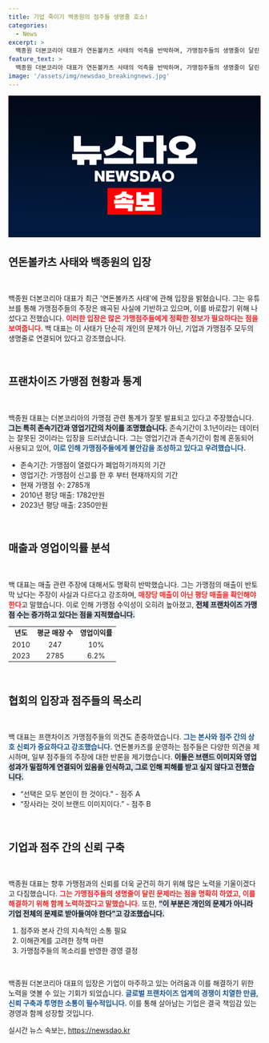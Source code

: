 ```yaml
---
title: 기업 죽이기 백종원의 점주들 생명줄 호소!
categories:
  - News
excerpt: >
  백종원 더본코리아 대표가 연돈볼카츠 사태의 억측을 반박하며, 가맹점주들의 생명줄이 달린 문제라는 점을 강조했다. 그는 잘못된 정보로 브랜드의 신뢰를 해치지 말 것을 호소하며, 기업과 가맹점 모두를 살릴 방안을 찾겠다고 다짐했다.
feature_text: >
  백종원 더본코리아 대표가 연돈볼카츠 사태의 억측을 반박하며, 가맹점주들의 생명줄이 달린 문제라는 점을 강조했다. 그는 잘못된 정보로 브랜드의 신뢰를 해치지 말 것을 호소하며, 기업과 가맹점 모두를 살릴 방안을 찾겠다고 다짐했다.
image: '/assets/img/newsdao_breakingnews.jpg'
---
```


<p><img src="/assets/img/newsdao_breakingnews.jpg" alt="implanttips 속보" /></p>

<h2 data-ke-size="size26">연돈볼카츠 사태와 백종원의 입장</h2>

<p data-ke-size="size16">&nbsp;</p>

<p>백종원 더본코리아 대표가 최근 '연돈볼카츠 사태'에 관해 입장을 밝혔습니다. 그는 유튜브를 통해 가맹점주들의 주장은 왜곡된 사실에 기반하고 있으며, 이를 바로잡기 위해 나섰다고 전했습니다. <b><span style="color: #ee2323;">이러한 입장은 많은 가맹점주들에게 정확한 정보가 필요하다는 점을 보여줍니다.</span></b> 백 대표는 이 사태가 단순히 개인의 문제가 아닌, 기업과 가맹점주 모두의 생명줄로 연결되어 있다고 강조했습니다.</p>

<p data-ke-size="size16">&nbsp;</p>

<h2 data-ke-size="size26">프랜차이즈 가맹점 현황과 통계</h2>

<p data-ke-size="size16">&nbsp;</p>

<p>백종원 대표는 더본코리아의 가맹점 관련 통계가 잘못 발표되고 있다고 주장했습니다. <b><span style="background-color: #21538527;">그는 특히 존속기간과 영업기간의 차이를 조명했습니다.</span></b> 존속기간이 3.1년이라는 데이터는 잘못된 것이라는 입장을 드러냈습니다. 그는 영업기간과 존속기간이 함께 혼동되어 사용되고 있어, <b><span style="color: #1a5490;">이로 인해 가맹점주들에게 불안감을 조성하고 있다고 우려했습니다.</span></b></p>

<ul>
<li>존속기간: 가맹점이 열렸다가 폐업하기까지의 기간</li>
<li>영업기간: 가맹점이 신고를 한 후 부터 현재까지의 기간</li>
<li>현재 가맹점 수: 2785개</li>
<li>2010년 평당 매출: 1782만원</li>
<li>2023년 평당 매출: 2350만원</li>
</ul>

<p data-ke-size="size16">&nbsp;</p>

<h2 data-ke-size="size26">매출과 영업이익률 분석</h2>

<p data-ke-size="size16">&nbsp;</p>

<p>백 대표는 매출 관련 주장에 대해서도 명확히 반박했습니다. 그는 가맹점의 매출이 반토막 났다는 주장이 사실과 다르다고 강조하며, <b><span style="color: #ee2323;">매장당 매출이 아닌 평당 매출을 확인해야 한다</span></b>고 말했습니다. 이로 인해 가맹점 수익성이 오히려 높아졌고, <b><span style="background-color: #21538527;">전체 프랜차이즈 가맹점 수는 증가하고 있다는 점을 지적했습니다.</span></b></p>

<table>
<tr>
<td style="text-align: center; height: 17px;"><b>년도</b></td>
<td style="text-align: center; height: 17px;"><b>평균 매장 수</b></td>
<td style="text-align: center; height: 17px;"><b>영업이익률</b></td>
</tr>
<tr>
<td style="text-align: center; height: 17px;">2010</td>
<td style="text-align: center; height: 17px;">247</td>
<td style="text-align: center; height: 17px;">10%</td>
</tr>
<tr>
<td style="text-align: center; height: 17px;">2023</td>
<td style="text-align: center; height: 17px;">2785</td>
<td style="text-align: center; height: 17px;">6.2%</td>
</tr>
</table>

<p data-ke-size="size16">&nbsp;</p>

<h2 data-ke-size="size26">협회의 입장과 점주들의 목소리</h2>

<p data-ke-size="size16">&nbsp;</p>

<p>백 대표는 프랜차이즈 가맹점주들의 의견도 존중하였습니다. <b><span style="color: #1a5490;">그는 본사와 점주 간의 상호 신뢰가 중요하다고 강조했습니다.</span></b> 연돈볼카츠를 운영하는 점주들은 다양한 의견을 제시하며, 일부 점주들의 주장에 대한 반론을 제기했습니다. <b><span style="background-color: #21538527;">이들은 브랜드 이미지와 영업 성과가 밀접하게 연결되어 있음을 인식하고, 그로 인해 피해를 받고 싶지 않다고 전했습니다.</span></b></p>

<ul>
<li>“선택은 모두 본인이 한 것이다.” - 점주 A</li>
<li>“장사라는 것이 브랜드 이미지이다.” - 점주 B</li>
</ul>

<p data-ke-size="size16">&nbsp;</p>

<h2 data-ke-size="size26">기업과 점주 간의 신뢰 구축</h2>

<p data-ke-size="size16">&nbsp;</p>

<p>백종원 대표는 향후 가맹점과의 신뢰를 더욱 굳건히 하기 위해 많은 노력을 기울이겠다고 다짐했습니다. <b><span style="color: #ee2323;">그는 가맹점주들의 생명줄이 달린 문제라는 점을 명확히 하였고, 이를 해결하기 위해 함께 노력하겠다고 말했습니다.</span></b> 또한, <b><span style="background-color: #21538527;">“이 부분은 개인의 문제가 아니라 기업 전체의 문제로 받아들여야 한다”고 강조했습니다.</span></b></p>

<ol>
<li>점주와 본사 간의 지속적인 소통 필요</li>
<li>이해관계를 고려한 정책 마련</li>
<li>가맹점주들의 목소리를 반영한 경영 결정</li>
</ol>

<p data-ke-size="size16">&nbsp;</p>

<p>백종원 더본코리아 대표의 입장은 기업이 마주하고 있는 어려움과 이를 해결하기 위한 노력을 엿볼 수 있는 기회가 되었습니다. <b><span style="color: #1a5490;">글로벌 프랜차이즈 업계의 경쟁이 치열한 만큼, 신뢰 구축과 투명한 소통이 필수적입니다.</span></b> 이를 통해 살아남는 기업은 결국 책임감 있는 경영과 함께 성장할 것입니다.</p>
실시간 뉴스 속보는, <a href="https://newsdao.kr" rel="dofollow">https://newsdao.kr</a>


